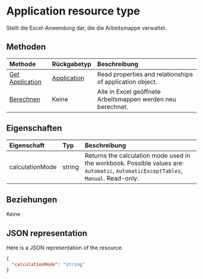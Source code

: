 # <a name="application-resource-type"></a>Application resource type

Stellt die Excel-Anwendung dar, die die Arbeitsmappe verwaltet.


## <a name="methods"></a>Methoden

| Methode           | Rückgabetyp    |Beschreibung|
|:---------------|:--------|:----------|
|[Get Application](../api/excelapplication_get.md) | [Application](application.md) |Read properties and relationships of application object.|
|[Berechnen](../api/excelapplication_calculate.md)|Keine|Alle in Excel geöffnete Arbeitsmappen werden neu berechnet.|

## <a name="properties"></a>Eigenschaften
| Eigenschaft     | Typ   |Beschreibung|
|:---------------|:--------|:----------|
|calculationMode|string|Returns the calculation mode used in the workbook. Possible values are: `Automatic`, `AutomaticExceptTables`, `Manual`. Read-only.|

## <a name="relationships"></a>Beziehungen
Keine


## <a name="json-representation"></a>JSON representation

Here is a JSON representation of the resource.

<!-- {
  "blockType": "resource",
  "optionalProperties": [

  ],
  "@odata.type": "microsoft.graph.application"
}-->

```json
{
  "calculationMode": "string"
}

```

<!-- uuid: 8fcb5dbc-d5aa-4681-8e31-b001d5168d79
2015-10-25 14:57:30 UTC -->
<!-- {
  "type": "#page.annotation",
  "description": "Application resource",
  "keywords": "",
  "section": "documentation",
  "tocPath": ""
}-->